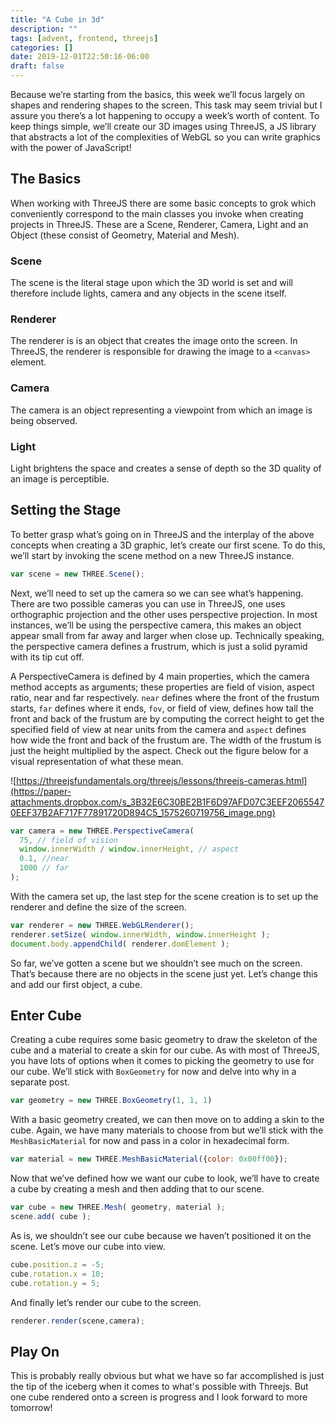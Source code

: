 ```yaml
---
title: "A Cube in 3d"
description: ""
tags: [advent, frontend, threejs]
categories: []
date: 2019-12-01T22:50:16-06:00
draft: false
---
```


Because we’re starting from the basics, this week we’ll focus largely on shapes and rendering shapes to the screen. This task may seem trivial but I assure you there’s a lot happening to occupy a week’s worth of content. To keep things simple, we’ll create our 3D images using ThreeJS, a JS library that abstracts a lot of the complexities of WebGL so you can write graphics with the power of JavaScript! 


## The Basics 

When working with ThreeJS there are some basic concepts to grok which conveniently correspond to the main classes you invoke when creating projects in ThreeJS. These are a Scene, Renderer, Camera, Light and an Object (these consist of Geometry, Material and Mesh). 

### Scene
The scene is the literal stage upon which the 3D world is set and will therefore include lights, camera and any objects in the scene itself. 

### Renderer
The renderer is is an object that creates the image onto the screen. In ThreeJS, the renderer is responsible for drawing the image to a `<canvas>` element. 

### Camera 
The camera is an object representing a viewpoint from which an image is being observed.

### Light
Light brightens the space and creates a sense of depth so the 3D quality of an image is perceptible.


## Setting the Stage

To better grasp what’s going on in ThreeJS and the interplay of the above concepts when creating a 3D graphic, let’s create our first scene. To do this, we’ll start by invoking the scene method on a new ThreeJS instance. 

```js
var scene = new THREE.Scene();
```

Next, we’ll need to set up the camera so we can see what’s happening. There are two possible cameras you can use in ThreeJS, one uses orthographic projection and the other uses perspective projection. In most instances, we’ll be using the perspective camera, this makes an object appear small from far away and larger when close up. Technically speaking, the perspective camera defines a frustrum, which is just a solid pyramid with its tip cut off.

A PerspectiveCamera is defined by 4 main properties, which the camera method accepts as arguments; these properties are field of vision, aspect ratio, near and far respectively. `near` defines where the front of the frustum starts, `far` defines where it ends, `fov`, or field of view, defines how tall the front and back of the frustum are by computing the correct height to get the specified field of view at near units from the camera and `aspect` defines how wide the front and back of the frustum are. The width of the frustum is just the height multiplied by the aspect. Check out the figure below for a visual representation of what these mean.  


![https://threejsfundamentals.org/threejs/lessons/threejs-cameras.html](https://paper-attachments.dropbox.com/s_3B32E6C30BE2B1F6D97AFD07C3EEF20655470EEF37B2AF717F77891720D894C5_1575260719756_image.png)


```js
var camera = new THREE.PerspectiveCamera(
  75, // field of vision
  window.innerWidth / window.innerHeight, // aspect
  0.1, //near
  1000 // far
);
```

With the camera set up, the last step for the scene creation is to set up the renderer and define the size of the screen.

```js
var renderer = new THREE.WebGLRenderer();
renderer.setSize( window.innerWidth, window.innerHeight );
document.body.appendChild( renderer.domElement );
```

So far, we’ve gotten a scene but we shouldn’t see much on the screen. That’s because there are no objects in the scene just yet. Let’s change this and add our first object, a cube.

## Enter Cube

Creating a cube requires some basic geometry to draw the skeleton of the cube and a material to create a skin for our cube. As with most of ThreeJS, you have lots of options when it comes to picking the geometry to use for our cube. We’ll stick with `BoxGeometry` for now and delve into why in a separate post. 

```js
var geometry = new THREE.BoxGeometry(1, 1, 1)
```

With a basic geometry created, we can then move on to adding a skin to the cube. Again, we have many materials to choose from but we’ll stick with the `MeshBasicMaterial` for now and pass in a color in hexadecimal form. 

```js
var material = new THREE.MeshBasicMaterial({color: 0x00ff00});
```

Now that we’ve defined how we want our cube to look, we’ll have to create a cube by creating a mesh and then adding that to our scene. 

```js
var cube = new THREE.Mesh( geometry, material );
scene.add( cube );
```

As is, we shouldn’t see our cube because we haven’t positioned it on the scene. Let’s move our cube into view. 

```js
cube.position.z = -5;
cube.rotation.x = 10;
cube.rotation.y = 5;
```

And finally let’s render our cube to the screen.

```js
renderer.render(scene,camera);
```

## Play On
This is probably really obvious but what we have so far accomplished is just the tip of the iceberg when it comes to what's possible with Threejs. But one cube rendered onto a screen is progress and I look forward to more tomorrow! 
